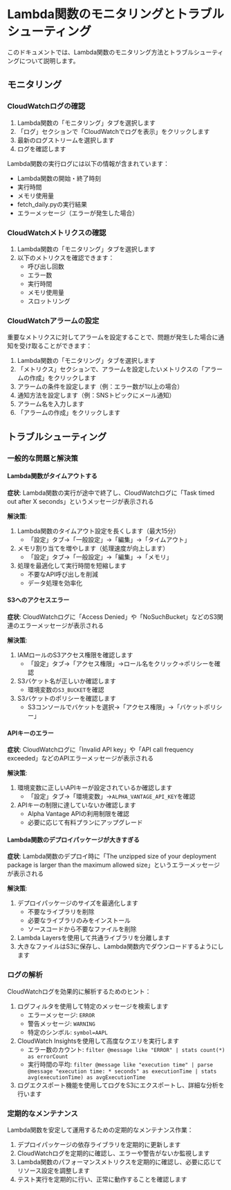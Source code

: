 # Lambda関数のモニタリングとトラブルシューティング

このドキュメントでは、Lambda関数のモニタリング方法とトラブルシューティングについて説明します。

## モニタリング

### CloudWatchログの確認

1. Lambda関数の「モニタリング」タブを選択します
2. 「ログ」セクションで「CloudWatchでログを表示」をクリックします
3. 最新のログストリームを選択します
4. ログを確認します

Lambda関数の実行ログには以下の情報が含まれています：

- Lambda関数の開始・終了時刻
- 実行時間
- メモリ使用量
- fetch_daily.pyの実行結果
- エラーメッセージ（エラーが発生した場合）

### CloudWatchメトリクスの確認

1. Lambda関数の「モニタリング」タブを選択します
2. 以下のメトリクスを確認できます：
   - 呼び出し回数
   - エラー数
   - 実行時間
   - メモリ使用量
   - スロットリング

### CloudWatchアラームの設定

重要なメトリクスに対してアラームを設定することで、問題が発生した場合に通知を受け取ることができます：

1. Lambda関数の「モニタリング」タブを選択します
2. 「メトリクス」セクションで、アラームを設定したいメトリクスの「アラームの作成」をクリックします
3. アラームの条件を設定します（例：エラー数が1以上の場合）
4. 通知方法を設定します（例：SNSトピックにメール通知）
5. アラーム名を入力します
6. 「アラームの作成」をクリックします

## トラブルシューティング

### 一般的な問題と解決策

#### Lambda関数がタイムアウトする

**症状**: Lambda関数の実行が途中で終了し、CloudWatchログに「Task timed out after X seconds」というメッセージが表示される

**解決策**:
1. Lambda関数のタイムアウト設定を長くします（最大15分）
   - 「設定」タブ→「一般設定」→「編集」→「タイムアウト」
2. メモリ割り当てを増やします（処理速度が向上します）
   - 「設定」タブ→「一般設定」→「編集」→「メモリ」
3. 処理を最適化して実行時間を短縮します
   - 不要なAPI呼び出しを削減
   - データ処理を効率化

#### S3へのアクセスエラー

**症状**: CloudWatchログに「Access Denied」や「NoSuchBucket」などのS3関連のエラーメッセージが表示される

**解決策**:
1. IAMロールのS3アクセス権限を確認します
   - 「設定」タブ→「アクセス権限」→ロール名をクリック→ポリシーを確認
2. S3バケット名が正しいか確認します
   - 環境変数の`S3_BUCKET`を確認
3. S3バケットのポリシーを確認します
   - S3コンソールでバケットを選択→「アクセス権限」→「バケットポリシー」

#### APIキーのエラー

**症状**: CloudWatchログに「Invalid API key」や「API call frequency exceeded」などのAPIエラーメッセージが表示される

**解決策**:
1. 環境変数に正しいAPIキーが設定されているか確認します
   - 「設定」タブ→「環境変数」→`ALPHA_VANTAGE_API_KEY`を確認
2. APIキーの制限に達していないか確認します
   - Alpha Vantage APIの利用制限を確認
   - 必要に応じて有料プランにアップグレード

#### Lambda関数のデプロイパッケージが大きすぎる

**症状**: Lambda関数のデプロイ時に「The unzipped size of your deployment package is larger than the maximum allowed size」というエラーメッセージが表示される

**解決策**:
1. デプロイパッケージのサイズを最適化します
   - 不要なライブラリを削除
   - 必要なライブラリのみをインストール
   - ソースコードから不要なファイルを削除
2. Lambda Layersを使用して共通ライブラリを分離します
3. 大きなファイルはS3に保存し、Lambda関数内でダウンロードするようにします

### ログの解析

CloudWatchログを効果的に解析するためのヒント：

1. ログフィルタを使用して特定のメッセージを検索します
   - エラーメッセージ: `ERROR`
   - 警告メッセージ: `WARNING`
   - 特定のシンボル: `symbol=AAPL`
2. CloudWatch Insightsを使用して高度なクエリを実行します
   - エラー数のカウント: `filter @message like "ERROR" | stats count(*) as errorCount`
   - 実行時間の平均: `filter @message like "execution time" | parse @message "execution time: * seconds" as executionTime | stats avg(executionTime) as avgExecutionTime`
3. ログエクスポート機能を使用してログをS3にエクスポートし、詳細な分析を行います

### 定期的なメンテナンス

Lambda関数を安定して運用するための定期的なメンテナンス作業：

1. デプロイパッケージの依存ライブラリを定期的に更新します
2. CloudWatchログを定期的に確認し、エラーや警告がないか監視します
3. Lambda関数のパフォーマンスメトリクスを定期的に確認し、必要に応じてリソース設定を調整します
4. テスト実行を定期的に行い、正常に動作することを確認します
